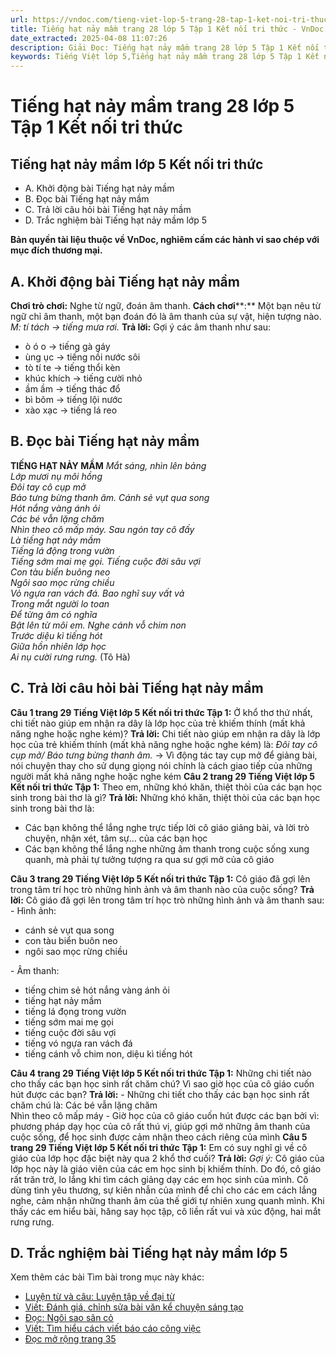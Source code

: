 ```yaml
---
url: https://vndoc.com/tieng-viet-lop-5-trang-28-tap-1-ket-noi-tri-thuc-319587
title: Tiếng hạt nảy mầm trang 28 lớp 5 Tập 1 Kết nối tri thức - VnDoc.com
date_extracted: 2025-04-08 11:07:26
description: Giải Đọc: Tiếng hạt nảy mầm trang 28 lớp 5 Tập 1 Kết nối tri thức gồm các phần hướng dẫn giải chi tiết, đầy đủ nhất chỉ có trên VnDoc. Mời các bạn tham khảo.
keywords: Tiếng Việt lớp 5,Tiếng hạt nảy mầm trang 28 lớp 5 Tập 1 Kết nối tri thức,Tiếng Việt lớp 5 trang 28 Tập 1 Kết nối tri thức,Tiếng hạt nảy mầm lớp 5 Kết nối tri thức,Tiếng Việt lớp 5 Tập 1 trang 28 Kết nối tri thức,Trả lời câu hỏi Tiếng hạt nảy mầm,Đọc Tiếng hạt nảy mầm lớp 5,Tiếng hạt nảy mầm lớp 5 trang 28,Tiếng Việt lớp 5 Kết nối tri thức,Tiếng Việt lớp 5 Tập 1,sgk Tiếng Việt lớp 5
---
```


# Tiếng hạt nảy mầm trang 28 lớp 5 Tập 1 Kết nối tri thức
## **Tiếng hạt nảy mầm lớp 5 Kết nối tri thức**
  * A. Khởi động bài Tiếng hạt nảy mầm
  * B. Đọc bài Tiếng hạt nảy mầm
  * C. Trả lời câu hỏi bài Tiếng hạt nảy mầm
  * D. Trắc nghiệm bài Tiếng hạt nảy mầm lớp 5

**Bản quyền tài liệu thuộc về VnDoc, nghiêm cấm các hành vi sao chép với mục đích thương mại.**
## **A. Khởi động bài Tiếng hạt nảy mầm**
**Chơi trò chơi:** Nghe từ ngữ, đoán âm thanh.
**Cách chơi****:** Một bạn nêu từ ngữ chỉ âm thanh, một bạn đoán đó là âm thanh của sự vật, hiện tượng nào.
_M: tí tách → tiếng mưa rơi._
**Trả lời:**
Gợi ý các âm thanh như sau:
  * ò ó o → tiếng gà gáy
  * ùng ục → tiếng nồi nước sôi
  * tò tí te → tiếng thổi kèn
  * khúc khích → tiếng cười nhỏ
  * ầm ầm → tiếng thác đổ
  * bì bõm → tiếng lội nước
  * xào xạc → tiếng lá reo

## **B. Đọc bài Tiếng hạt nảy mầm**
**TIẾNG HẠT NẢY MẦM**
 _Mắt sáng, nhìn lên bảng_  
 _Lớp mươi nụ môi hồng_  
 _Đôi tay cô cụp mở_  
 _Báo tưng bừng thanh âm._
_Cánh sẻ vụt qua song_  
 _Hót nắng vàng ánh ỏi_  
 _Các bé vẫn lặng chăm_  
 _Nhìn theo cô mấp máy._
_Sau ngón tay cô đấy_  
 _Là tiếng hạt nảy mầm_  
 _Tiếng lá động trong vườn_  
 _Tiếng sớm mai mẹ gọi._
_Tiếng cuộc đời sâu vợi_  
 _Con tàu biển buông neo_  
 _Ngôi sao mọc rừng chiều_  
 _Vỏ ngựa ran vách đá._
_Bao nghĩ suy vất vả_  
 _Trong mắt người lo toan_  
 _Để từng âm có nghĩa_  
 _Bật lên từ môi em._
_Nghe cánh vỗ chim non_  
 _Trước diệu kì tiếng hót_  
 _Giữa hồn nhiên lớp học_  
 _Ai nụ cười rưng rưng._
\(Tô Hà\)
## **C. Trả lời câu hỏi bài Tiếng hạt nảy mầm**
**Câu 1 trang 29 Tiếng Việt lớp 5 Kết nối tri thức Tập 1:** Ở khổ thơ thứ nhất, chi tiết nào giúp em nhận ra dây là lớp học của trẻ khiếm thính \(mất khả năng nghe hoặc nghe kém\)?
**Trả lời:**
Chi tiết nào giúp em nhận ra dây là lớp học của trẻ khiếm thính \(mất khả năng nghe hoặc nghe kém\) là:  _Đôi tay cô cụp mở/ Báo tưng bừng thanh âm._
→ Vì động tác tay cụp mở để giảng bài, nói chuyện thay cho sử dụng giọng nói chính là cách giao tiếp của những người mất khả năng nghe hoặc nghe kém
**Câu 2 trang 29 Tiếng Việt lớp 5 Kết nối tri thức Tập 1:** Theo em, những khó khăn, thiệt thòi của các bạn học sinh trong bài thơ là gì?
**Trả lời:**
Những khó khăn, thiệt thòi của các bạn học sinh trong bài thơ là:
  * Các bạn không thể lắng nghe trực tiếp lời cô giáo giảng bài, và lời trò chuyện, nhận xét, tâm sự... của các bạn học
  * Các bạn không thể lắng nghe những âm thanh trong cuộc sống xung quanh, mà phải tự tưởng tượng ra qua sư gợi mở của cô giáo

**Câu 3 trang 29 Tiếng Việt lớp 5 Kết nối tri thức Tập 1:** Cô giáo đã gợi lên trong tâm trí học trò những hình ảnh và âm thanh nào của cuộc sống?
**Trả lời:**
Cô giáo đã gợi lên trong tâm trí học trò những hình ảnh và âm thanh sau:
\- Hình ảnh:
  * cánh sẻ vụt qua song
  * con tàu biển buôn neo
  * ngôi sao mọc rừng chiều

\- Âm thanh:
  * tiếng chim sẻ hót nắng vàng ánh ỏi
  * tiếng hạt nảy mầm
  * tiếng lá đọng trong vườn
  * tiếng sớm mai mẹ gọi
  * tiếng cuộc đời sâu vợi
  * tiếng vó ngựa ran vách đá
  * tiếng cánh vỗ chim non, diệu kì tiếng hót

**Câu 4 trang 29 Tiếng Việt lớp 5 Kết nối tri thức Tập 1:** Những chi tiết nào cho thấy các bạn học sinh rất chăm chú? Vì sao giờ học của cô giáo cuốn hút được các bạn?
**Trả lời:**
\- Những chi tiết cho thấy các bạn học sinh rất chăm chú là:
Các bé vẫn lặng chăm  
Nhìn theo cô mấp máy
\- Giờ học của cô giáo cuốn hút được các bạn bởi vì: phương pháp dạy học của cô rất thú vị, giúp gợi mở những âm thanh của cuộc sống, để học sinh được cảm nhận theo cách riêng của mình
**Câu 5 trang 29 Tiếng Việt lớp 5 Kết nối tri thức Tập 1:** Em có suy nghĩ gì về cô giáo của lớp học đặc biệt này qua 2 khổ thơ cuối?
**Trả lời:**
_Gợi ý:_
Cô giáo của lớp học này là giáo viên của các em học sinh bị khiếm thính. Do đó, cô giáo rất trăn trở, lo lắng khi tìm cách giảng dạy các em học sinh của mình. Cô dùng tình yêu thương, sự kiên nhẫn của mình để chỉ cho các em cách lắng nghe, cảm nhận những thanh âm của thế giới tự nhiên xung quanh mình. Khi thấy các em hiểu bài, hăng say học tập, cô liền rất vui và xúc động, hai mắt rưng rưng.
## **D. Trắc nghiệm bài Tiếng hạt nảy mầm lớp 5**
Xem thêm các bài Tìm bài trong mục này khác:
  * [Luyện từ và câu: Luyện tập về đại từ](</tieng-viet-lop-5-trang-29-tap-1-ket-noi-tri-thuc-319590>)
  * [Viết: Đánh giá, chỉnh sửa bài văn kể chuyện sáng tạo](</tieng-viet-lop-5-trang-30-tap-1-ket-noi-tri-thuc-319591>)
  * [Đọc: Ngôi sao sân cỏ](</tieng-viet-lop-5-trang-31-tap-1-ket-noi-tri-thuc-319593>)
  * [Viết: Tìm hiểu cách viết báo cáo công việc](</tieng-viet-lop-5-trang-33-tap-1-ket-noi-tri-thuc-319596>)
  * [Đọc mở rộng trang 35](</tieng-viet-lop-5-trang-35-tap-1-ket-noi-tri-thuc-319599>)

